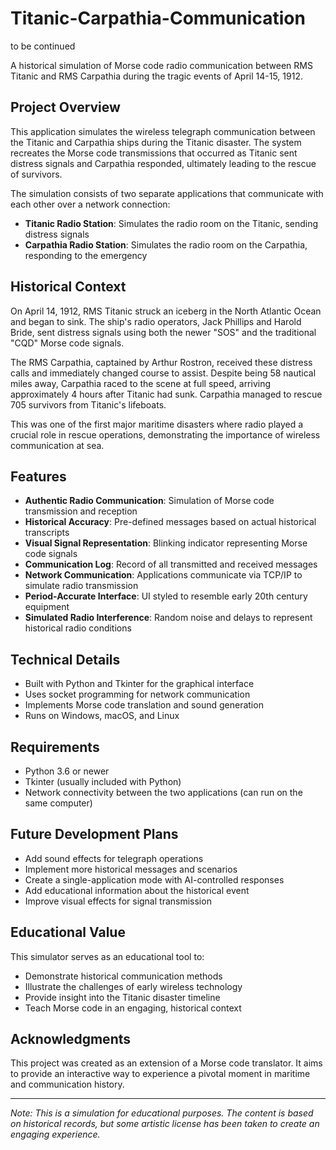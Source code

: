 # Titanic-Carpathia-Communication
to be continued


A historical simulation of Morse code radio communication between RMS Titanic and RMS Carpathia during the tragic events of April 14-15, 1912.

## Project Overview

This application simulates the wireless telegraph communication between the Titanic and Carpathia ships during the Titanic disaster. The system recreates the Morse code transmissions that occurred as Titanic sent distress signals and Carpathia responded, ultimately leading to the rescue of survivors.

The simulation consists of two separate applications that communicate with each other over a network connection:

- **Titanic Radio Station**: Simulates the radio room on the Titanic, sending distress signals
- **Carpathia Radio Station**: Simulates the radio room on the Carpathia, responding to the emergency

## Historical Context

On April 14, 1912, RMS Titanic struck an iceberg in the North Atlantic Ocean and began to sink. The ship's radio operators, Jack Phillips and Harold Bride, sent distress signals using both the newer "SOS" and the traditional "CQD" Morse code signals.

The RMS Carpathia, captained by Arthur Rostron, received these distress calls and immediately changed course to assist. Despite being 58 nautical miles away, Carpathia raced to the scene at full speed, arriving approximately 4 hours after Titanic had sunk. Carpathia managed to rescue 705 survivors from Titanic's lifeboats.

This was one of the first major maritime disasters where radio played a crucial role in rescue operations, demonstrating the importance of wireless communication at sea.

## Features

- **Authentic Radio Communication**: Simulation of Morse code transmission and reception
- **Historical Accuracy**: Pre-defined messages based on actual historical transcripts
- **Visual Signal Representation**: Blinking indicator representing Morse code signals
- **Communication Log**: Record of all transmitted and received messages
- **Network Communication**: Applications communicate via TCP/IP to simulate radio transmission
- **Period-Accurate Interface**: UI styled to resemble early 20th century equipment
- **Simulated Radio Interference**: Random noise and delays to represent historical radio conditions

## Technical Details

- Built with Python and Tkinter for the graphical interface
- Uses socket programming for network communication
- Implements Morse code translation and sound generation
- Runs on Windows, macOS, and Linux

## Requirements

- Python 3.6 or newer
- Tkinter (usually included with Python)
- Network connectivity between the two applications (can run on the same computer)

## Future Development Plans

- Add sound effects for telegraph operations
- Implement more historical messages and scenarios
- Create a single-application mode with AI-controlled responses
- Add educational information about the historical event
- Improve visual effects for signal transmission

## Educational Value

This simulator serves as an educational tool to:
- Demonstrate historical communication methods
- Illustrate the challenges of early wireless technology
- Provide insight into the Titanic disaster timeline
- Teach Morse code in an engaging, historical context

## Acknowledgments

This project was created as an extension of a Morse code translator. It aims to provide an interactive way to experience a pivotal moment in maritime and communication history.

---

*Note: This is a simulation for educational purposes. The content is based on historical records, but some artistic license has been taken to create an engaging experience.*

